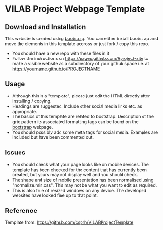 # VILAB Project Webpage Template

## Download and Installation

This website is created using [bootstrap](http://getbootstrap.com).  You can either install bootstrap and
move the elements in this template accross or just fork / copy this repo.
* You should have a new repo with these files in it
* Follow the instructions on https://pages.github.com/#project-site to make a visible website as a subdirectory of your github space i.e. at https://yourname.github.io/PROJECTNAME 

## Usage

* Although this is a "template", please just edit the HTML directly after
  installing / copying.
* Headings are suggested.  Include other social media links etc. as appropriate.
* The basics of this template are related to bootstrap.  Description of the grid pattern its
  associated formatting tags can be found on the
[bootstrap](http://getbootstrap.com) webpage.
* You should possibly add some meta tags for social media.  Examples are
  included but have been commented out.

## Issues

* You should check what your page looks like on mobile devices.  The template
  has been checked for the content that has currently been created, but yours
may not display well and you should check.
* The shape and size of mobile presentation has been normalised using "normalize.min.css".  This may not be what you want to edit as required.
* This is also true of resized windows on any device.  The developed websites
  have looked fine up to that point.

## Reference
Template from: <https://github.com/csprh/VILABProjectTemplate>
